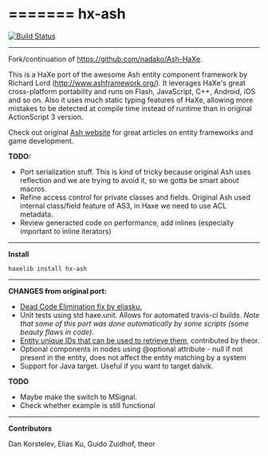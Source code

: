 =======
hx-ash
========

[![Build Status](https://travis-ci.org/Rahazan/hx-ash.svg)](https://travis-ci.org/Rahazan/hx-ash)

----
Fork/continuation of https://github.com/nadako/Ash-HaXe.

This is a HaXe port of the awesome Ash entity component framework by Richard Lord (http://www.ashframework.org/).
It leverages HaXe's great cross-platform portability and runs on Flash, JavaScript, C++, Android, iOS and so on.
Also it uses much static typing features of HaXe, allowing more mistakes to be detected at compile time instead
of runtime than in original ActionScript 3 version.

Check out original [Ash website](http://www.ashframework.org/) for great articles on entity frameworks and game development.

**TODO:**

 * Port serialization stuff. This is kind of tricky because original Ash uses reflection and we are trying to avoid it, so we gotta be smart about macros.
 * Refine access control for private classes and fields. Original Ash used internal class/field feature of AS3, in Haxe we need to use ACL metadata.
 * Review generacted code on performance, add inlines (especially important to inline iterators)

----
**Install**

    haxelib install hx-ash

----
**CHANGES from original port:**
 * [Dead Code Elimination fix by eliasku.](https://github.com/nadako/Ash-HaXe/pull/16)
 * Unit tests using std haxe.unit. Allows for automated travis-ci builds. *Note that some of this port was done automatically by some scripts (some beauty flaws in code).*
 * [Entity unique IDs that can be used to retrieve them](https://github.com/Rahazan/hx-ash/pull/1), contributed by theor.
 * Optional components in nodes using @optional attribute - null if not present in the entity, does not affect the entity matching by a system
 * Support for Java target. Useful if you want to target dalvik.

**TODO**
 * Maybe make the switch to MSignal.
 * Check whether example is still functional

----
**Contributors**

Dan Korstelev, Elias Ku, Guido Zuidhof, theor


